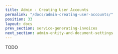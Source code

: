 ```yaml
---
title: Admin - Creating User Accounts
permalink: "/docs/admin-creating-user-accounts/"
position: 33
layout: docs
prev_section: service-generating-invoices
next_section: admin-entity-and-document-settings
---
```


TODO
